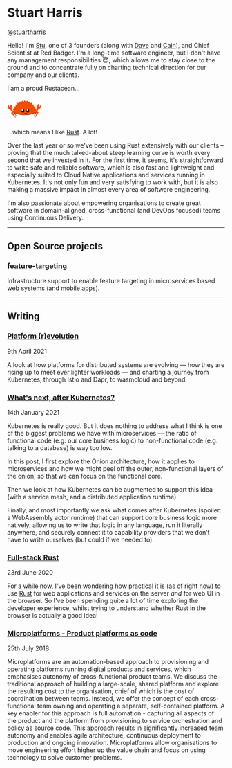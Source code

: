 # Stuart Harris

[@stuartharris](https://twitter.com/stuartharris)

Hello! I'm [Stu](https://red-badger.com/people/stuart-harris/), one of 3 founders (along with [Dave](https://red-badger.com/people/david-wynne/) and [Cain](https://red-badger.com/people/cain-ullah/)), and Chief Scientist at Red Badger. I'm a long-time software engineer, but I don't have any management responsibilities 😇, which allows me to stay close to the ground and to concentrate fully on charting technical direction for our company and our clients.

I am a proud Rustacean...

<img src="./rustacean-flat-happy.svg" width="80"/>

...which means I like [Rust](https://www.rust-lang.org/). A lot!

Over the last year or so we've been using Rust extensively with our clients – proving that the much talked-about steep learning curve is worth every second that we invested in it. For the first time, it seems, it's straightforward to write safe and reliable software, which is also fast and lightweight and especially suited to Cloud Native applications and services running in Kubernetes. It's not only fun and very satisfying to work with, but it is also making a massive impact in almost every area of software engineering.

I'm also passionate about empowering organisations to create great software in domain-aligned, cross-functional (and DevOps focused) teams using Continuous Delivery.

---

## Open Source projects

### [feature-targeting](https://github.com/feature-targeting)

Infrastructure support to enable feature targeting in microservices based web systems (and mobile apps).

---

## Writing

### [Platform (r)evolution](./platform-revolution/README.md)

9th April 2021

A look at how platforms for distributed systems are evolving — how they are rising up to meet ever lighter workloads — and charting a journey from Kubernetes, through Istio and Dapr, to wasmcloud and beyond.

### [What's next, after Kubernetes?](./wasmcloud/README.md)

14th January 2021

Kubernetes is really good. But it does nothing to address what I think is one of the biggest problems we have with microservices — the ratio of functional code (e.g. our core business logic) to non-functional code (e.g. talking to a database) is way too low.

In this post, I first explore the Onion architecture, how it applies to microservices and how we might peel off the outer, non-functional layers of the onion, so that we can focus on the functional core.

Then we look at how Kubernetes can be augmented to support this idea (with a service mesh, and a distributed application runtime).

Finally, and most importantly we ask what comes after Kubernetes (spoiler: a WebAssembly actor runtime) that can support core business logic more natively, allowing us to write that logic in any language, run it literally anywhere, and securely connect it to capability providers that we don't have to write ourselves (but could if we needed to).

### [Full-stack Rust](./full-stack-rust-1/README.md)

23rd June 2020

For a while now, I've been wondering how practical it is (as of right now) to use [Rust](https://www.rust-lang.org/) for web applications and services on the server _and_ for web UI in the browser. So I've been spending quite a lot of time exploring the developer experience, whilst trying to understand whether Rust in the browser is actually a good idea!

### [Microplatforms - Product platforms as code](https://github.com/redbadger/microplatforms-whitepaper/blob/master/paper.pdf)

25th July 2018

Microplatforms are an automation-based approach to provisioning and operating platforms running digital products and services, which emphasises autonomy of cross-functional product teams. We discuss the traditional approach of building a large-scale, shared platform and explore the resulting cost to the organisation, chief of which is the cost of coordination between teams. Instead, we offer the concept of each cross-functional team owning and operating a separate, self-contained platform. A key enabler for this approach is full automation - capturing all aspects of the product and the platform from provisioning to service orchestration and policy as source code. This approach results in significantly increased team autonomy and enables agile architecture, continuous deployment to production and ongoing innovation. Microplatforms allow organisations to move engineering effort higher up the value chain and focus on using technology to solve customer problems.
